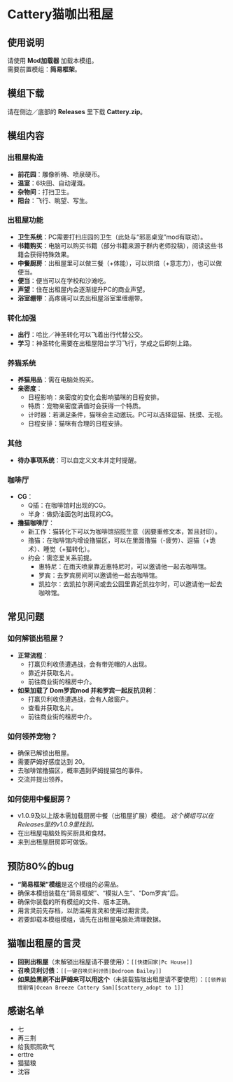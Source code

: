 # Cattery猫咖出租屋
## 使用说明

请使用 **Mod加载器** 加载本模组。  
需要前置模组：**简易框架**。

## 模组下载
请在侧边／底部的 **Releases** 里下载 **Cattery.zip**。

## 模组内容

### 出租屋构造
- **前花园**：雕像祈祷、喷泉硬币。
- **温室**：6块田、自动灌溉。
- **杂物间**：打扫卫生。
- **阳台**：飞行、眺望、写生。

### 出租屋功能
- **卫生系统**：PC需要打扫庄园的卫生（此处与“邪恶桌宠”mod有联动）。
- **书籍购买**：电脑可以购买书籍（部分书籍来源于群内老师投稿），阅读这些书籍会获得特殊效果。
- **中餐厨房**：出租屋里可以做三餐（+体能），可以烘焙（+意志力），也可以做便当。
- **便当**：便当可以在学校和沙滩吃。
- **声望**：住在出租屋内会逐渐提升PC的商业声望。
- **浴室绷带**：高疼痛可以去出租屋浴室里缠绷带。

### 转化加强
- **出行**：哈比／神圣转化可以飞着出行代替公交。
- **学习**：神圣转化需要在出租屋阳台学习飞行，学成之后即刻上路。

### 养猫系统
- **养猫用品**：需在电脑处购买。
- **亲密度**：
  - 日程影响：亲密度的变化会影响猫咪的日程安排。
  - 特质：宠物亲密度满值时会获得一个特质。
  - 计时器：若满足条件，猫咪会主动邀玩。PC可以选择逗猫、抚摸、无视。
  - 日程安排：猫咪有合理的日程安排。

### 其他
- **待办事项系统**：可以自定义文本并定时提醒。

### 咖啡厅
- **CG**：
  - Q插：在咖啡馆时出现的CG。
  - 半身：做奶油面包时出现的CG。
- **撸猫咖啡厅**：
  - 新工作：猫转化下可以为咖啡馆招揽生意（因要重修文本，暂且封印）。
  - 撸猫：在咖啡馆内增设撸猫区，可以在里面撸猫（-疲劳）、逗猫（+诡术）、睡觉（+猫转化）。
  - 约会：需恋爱关系前提。
    - 惠特尼：在雨天喷泉靠近惠特尼时，可以邀请他一起去咖啡馆。
    - 罗宾：去罗宾房间可以邀请他一起去咖啡馆。
    - 凯拉尔：去凯拉尔房间或去公园里靠近凯拉尔时，可以邀请他一起去咖啡馆。

## 常见问题

### 如何解锁出租屋？
- **正常流程**：
  - 打赢贝利收债遭遇战，会有带兜帽的人出现。
  - 靠近并获取名片。
  - 前往商业街的租房中介。
- **如果加载了 Dom罗宾mod 并和罗宾一起反抗贝利**：
  - 打赢贝利收债遭遇战，会有人敲窗户。
  - 查看并获取名片。
  - 前往商业街的租房中介。

### 如何领养宠物？
- 确保已解锁出租屋。
- 需要萨姆好感度达到 20。
- 去咖啡馆撸猫区，概率遇到萨姆提猫包的事件。
- 交流并提出领养。

### 如何使用中餐厨房？
- v1.0.9及以上版本需加载厨房中餐（出租屋扩展）模组。
*这个模组可以在Releases里的v1.0.9里找到。*
- 在出租屋电脑处购买厨具和食材。
- 来到出租屋厨房即可做饭。

## 预防80%的bug
- **“简易框架”模组**是这个模组的必需品。
- 确保本模组装载在“简易框架”、“模拟人生”、“Dom罗宾”后。
- 确保你装载的所有模组的文件、版本正确。
- 用言灵前先存档，以防滥用言灵和使用过期言灵。
- 若要卸载本模组模组，请先在出租屋电脑处清理数据。

## 猫咖出租屋的言灵
- **回到出租屋**（未解锁出租屋请不要使用）：`[[快捷回家|Pc House]]`
- **召唤贝利讨债**：`[[一键召唤贝利讨债|Bedroom Bailey]]`
- **如果脸黑刷不出萨姆来可以用这个**（未装载猫咖出租屋请不要使用）：`[[领养前提剧情|Ocean Breeze Cattery Sam][$cattery_adopt to 1]]`

## 感谢名单
- 七
- 再三荆
- 给我熙熙欧气
- erttre
- 猫猫粮
- 沈容
